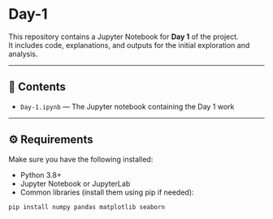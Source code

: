 # Day-1

This repository contains a Jupyter Notebook for **Day 1** of the project.  
It includes code, explanations, and outputs for the initial exploration and analysis.

---

## 📂 Contents

- `Day-1.ipynb` — The Jupyter notebook containing the Day 1 work

---

## ⚙️ Requirements

Make sure you have the following installed:

- Python 3.8+
- Jupyter Notebook or JupyterLab
- Common libraries (install them using pip if needed):

```bash
pip install numpy pandas matplotlib seaborn
